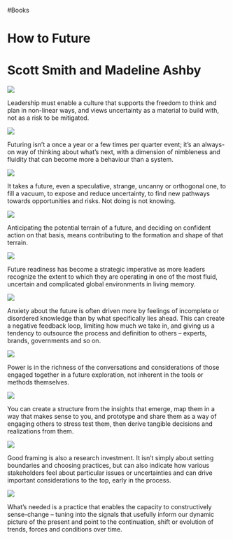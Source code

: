 #Books 



# How to Future

# Scott Smith and Madeline Ashby

![](https://readwise-assets.s3.amazonaws.com/static/images/new_icons/chevron-down-alt-thin.a0ebfe57a28f.svg)

Leadership must enable a culture that supports the freedom to think and plan in non-linear ways, and views uncertainty as a material to build with, not as a risk to be mitigated.

![](https://readwise-assets.s3.amazonaws.com/static/images/new_icons/chevron-down-alt-thin.a0ebfe57a28f.svg)

Futuring isn’t a once a year or a few times per quarter event; it’s an always-on way of thinking about what’s next, with a dimension of nimbleness and fluidity that can become more a behaviour than a system.

![](https://readwise-assets.s3.amazonaws.com/static/images/new_icons/chevron-down-alt-thin.a0ebfe57a28f.svg)

It takes a future, even a speculative, strange, uncanny or orthogonal one, to fill a vacuum, to expose and reduce uncertainty, to find new pathways towards opportunities and risks. Not doing is not knowing.

![](https://readwise-assets.s3.amazonaws.com/static/images/new_icons/chevron-down-alt-thin.a0ebfe57a28f.svg)

Anticipating the potential terrain of a future, and deciding on confident action on that basis, means contributing to the formation and shape of that terrain.

![](https://readwise-assets.s3.amazonaws.com/static/images/new_icons/chevron-down-alt-thin.a0ebfe57a28f.svg)

Future readiness has become a strategic imperative as more leaders recognize the extent to which they are operating in one of the most fluid, uncertain and complicated global environments in living memory.

![](https://readwise-assets.s3.amazonaws.com/static/images/new_icons/chevron-down-alt-thin.a0ebfe57a28f.svg)

Anxiety about the future is often driven more by feelings of incomplete or disordered knowledge than by what specifically lies ahead. This can create a negative feedback loop, limiting how much we take in, and giving us a tendency to outsource the process and definition to others – experts, brands, governments and so on.

![](https://readwise-assets.s3.amazonaws.com/static/images/new_icons/chevron-down-alt-thin.a0ebfe57a28f.svg)

Power is in the richness of the conversations and considerations of those engaged together in a future exploration, not inherent in the tools or methods themselves.

![](https://readwise-assets.s3.amazonaws.com/static/images/new_icons/chevron-down-alt-thin.a0ebfe57a28f.svg)

You can create a structure from the insights that emerge, map them in a way that makes sense to you, and prototype and share them as a way of engaging others to stress test them, then derive tangible decisions and realizations from them.

![](https://readwise-assets.s3.amazonaws.com/static/images/new_icons/chevron-down-alt-thin.a0ebfe57a28f.svg)

Good framing is also a research investment. It isn’t simply about setting boundaries and choosing practices, but can also indicate how various stakeholders feel about particular issues or uncertainties and can drive important considerations to the top, early in the process.

![](https://readwise-assets.s3.amazonaws.com/static/images/new_icons/chevron-down-alt-thin.a0ebfe57a28f.svg)

What’s needed is a practice that enables the capacity to constructively sense-change – tuning into the signals that usefully inform our dynamic picture of the present and point to the continuation, shift or evolution of trends, forces and conditions over time.